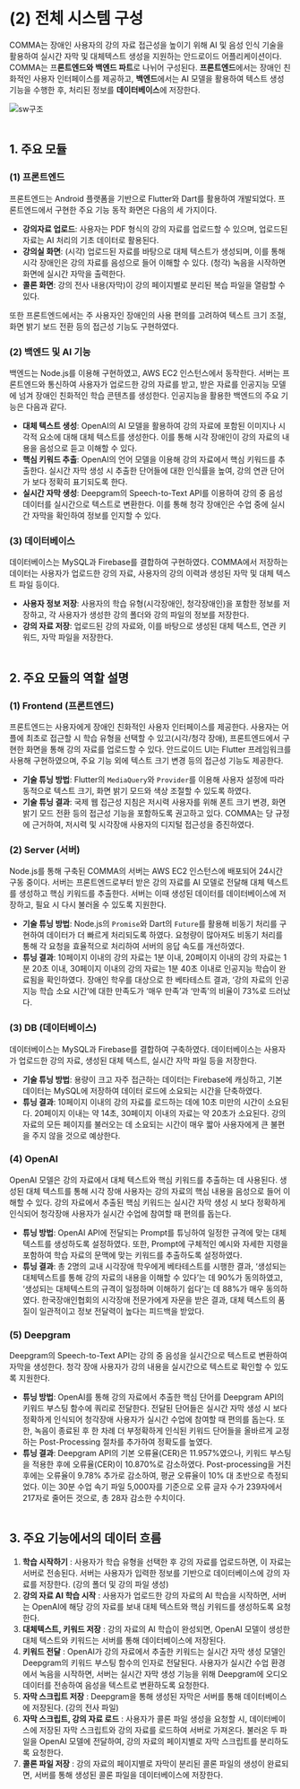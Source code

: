 # (2) 전체 시스템 구성

COMMA는 장애인 사용자의 강의 자료 접근성을 높이기 위해 AI 및 음성 인식 기술을 활용하여 실시간 자막 및 대체텍스트 생성을 지원하는 안드로이드 어플리케이션이다. COMMA는 프**론트엔드와 백엔드 파트**로 나뉘어 구성된다. **프론트엔드**에서는 장애인 친화적인 사용자 인터페이스를 제공하고, **백엔드**에서는 AI 모델을 활용하여 텍스트 생성 기능을 수행한 후, 처리된 정보를 **데이터베이스**에 저장한다.

![sw구조](./SW구조.png)
<br><br>

## 1. 주요 모듈
### (1) 프론트엔드

프론트엔드는 Android 플랫폼을 기반으로 Flutter와 Dart를 활용하여 개발되었다. 프론트엔드에서 구현한 주요 기능 동작 화면은 다음의 세 가지이다.

- **강의자료 업로드**: 사용자는 PDF 형식의 강의 자료를 업로드할 수 있으며, 업로드된 자료는 AI 처리의 기초 데이터로 활용된다.
- **강의실 화면**: (시각) 업로드된 자료를 바탕으로 대체 텍스트가 생성되며, 이를 통해 시각 장애인은 강의 자료를 음성으로 들어 이해할 수 있다. (청각) 녹음을 시작하면 화면에 실시간 자막을 출력한다.
- **콜론 화면**: 강의 전사 내용(자막)이 강의 페이지별로 분리된 복습 파일을 열람할 수 있다.

또한 프론트엔드에서는 주 사용자인 장애인의 사용 편의를 고려하여 텍스트 크기 조절, 화면 밝기 보드 전환 등의 접근성 기능도 구현하였다. 

### (2) 백엔드 및 AI 기능

백엔드는 Node.js를 이용해 구현하였고, AWS EC2 인스턴스에서 동작한다. 서버는 프론트엔드와 통신하여 사용자가 업로드한 강의 자료를 받고, 받은 자료를 인공지능 모델에 넘겨 장애인 친화적인 학습 콘텐츠를 생성한다. 인공지능을 활용한 백엔드의 주요 기능은 다음과 같다.

- **대체 텍스트 생성**: OpenAI의 AI 모델을 활용하여 강의 자료에 포함된 이미지나 시각적 요소에 대해 대체 텍스트를 생성한다. 이를 통해 시각 장애인이 강의 자료의 내용을 음성으로 듣고 이해할 수  있다.
- **핵심 키워드 추출**: OpenAI의 언어 모델을 이용해 강의 자료에서 핵심 키워드를 추출한다. 실시간 자막 생성 시 추출한 단어들에 대한 인식률을 높여, 강의 연관 단어가 보다 정확히 표기되도록 한다.
- **실시간 자막 생성**: Deepgram의 Speech-to-Text API를 이용하여 강의 중 음성 데이터를 실시간으로 텍스트로 변환한다. 이를 통해 청각 장애인은 수업 중에 실시간 자막을 확인하여 정보를 인지할 수 있다.

### (3) 데이터베이스

데이터베이스는 MySQL과 Firebase를 결합하여 구현하였다. COMMA에서 저장하는 데이터는 사용자가 업로드한 강의 자료, 사용자의 강의 이력과 생성된 자막 및 대체 텍스트 파일 등이다.

- **사용자 정보 저장**: 사용자의 학습 유형(시각장애인, 청각장애인)을 포함한 정보를 저장하고, 각 사용자가 생성한 강의 폴더와 강의 파일의 정보를 저장한다.
- **강의 자료 저장**: 업로드된 강의 자료와, 이를 바탕으로 생성된 대체 텍스트, 연관 키워드,  자막 파일을 저장한다.
<br><br>

## 2. 주요 모듈의 역할 설명
 
### (1) **Frontend (프론트엔드)**
        
프론트엔드는 사용자에게 장애인 친화적인 사용자 인터페이스를 제공한다. 사용자는 어플에 최초로 접근할 시 학습 유형을 선택할 수 있고(시각/청각 장애), 프론트엔드에서 구현한 화면을 통해 강의 자료를 업로드할 수 있다. 안드로이드 UI는 Flutter 프레임워크를 사용해 구현하였으며, 주요 기능 외에 텍스트 크기 변경 등의 접근성 기능도 제공한다.
- **기술 튜닝 방법**: Flutter의 `MediaQuery`와 `Provider`를 이용해 사용자 설정에 따라 동적으로 텍스트 크기, 화면 밝기 모드와 색상 조절할 수 있도록 하였다.
- **기술 튜닝 결과**: 국제 웹 접근성 지침은 저시력 사용자를 위해 폰트 크기 변경, 화면 밝기 모드 전환 등의 접근성 기능을 포함하도록 권고하고 있다. COMMA는 당 규정에 근거하여, 저시력 및 시각장애 사용자의 디지털 접근성을 증진하였다.
        
### (2) **Server (서버)**
Node.js를 통해 구축된 COMMA의 서버는 AWS EC2 인스턴스에 배포되어 24시간 구동 중이다. 서버는 프론트엔드로부터 받은 강의 자료를 AI 모델로 전달해 대체 텍스트를 생성하고 핵심 키워드를 추출한다. 서버는 이때 생성된 데이터를 데이터베이스에 저장하고, 필요 시 다시 불러올 수 있도록 지원한다.
- **기술 튜닝 방법**: Node.js의 `Promise`와 Dart의 `Future`를 활용해 비동기 처리를 구현하여 데이터가 더 빠르게 처리되도록 하였다. 요청량이 많아져도 비동기 처리를 통해 각 요청을 효율적으로 처리하여 서버의 응답 속도를 개선하였다.
- **튜닝 결과**: 10페이지 이내의 강의 자료는 1분 이내, 20페이지 이내의 강의 자료는 1분 20초 이내, 30페이지 이내의 강의 자료는 1분 40초 이내로 인공지능 학습이 완료됨을 확인하였다. 장애인 학우를 대상으로 한 베타테스트 결과, ‘강의 자료의 인공지능 학습 소요 시간’에 대한 만족도가 ‘매우 만족’과 ‘만족’의 비율이 73%로 드러났다.
        
### (3) **DB (데이터베이스)**
        
데이터베이스는  MySQL과 Firebase를 결합하여 구축하였다. 데이터베이스는 사용자가 업로드한 강의 자료, 생성된 대체 텍스트, 실시간 자막 파일 등을 저장한다.
        
- **기술 튜닝 방법**: 용량이 크고 자주 접근하는 데이터는 Firebase에 캐싱하고, 기본 데이터는 MySQL에 저장하여 데이터 로드에 소요되는 시간을 단축하였다.
- **튜닝 결과**: 10페이지 이내의 강의 자료를 로드하는 데에 10초 미만의 시간이 소요된다. 20페이지 이내는 약 14초, 30페이지 이내의 자료는 약 20초가 소요된다. 강의 자료의 모든 페이지를 불러오는 데 소요되는 시간이 매우 짧아 사용자에게 큰 불편을 주지 않을 것으로 예상한다.
        
### (4) **OpenAI**
        
OpenAI 모델은 강의 자료에서 대체 텍스트와 핵심 키워드를 추출하는 데 사용된다. 생성된 대체 텍스트를 통해 시각 장애 사용자는 강의 자료의 핵심 내용을 음성으로 들어 이해할 수 있다. 강의 자료에서 추출된 핵심 키워드는 실시간 자막 생성 시 보다 정확하게 인식되어 청각장애 사용자가 실시간 수업에 참여할 때 편의를 돕는다. 
        
- **튜닝 방법**: OpenAI API에 전달되는 Prompt를 튜닝하여 일정한 규격에 맞는 대체 텍스트를 생성하도록 설정하였다. 또한, Prompt에 구체적인 예시와 자세한 지령을 포함하여 학습 자료의 문맥에 맞는 키워드를 추출하도록 설정하였다.
- **튜닝 결과**: 총 2명의 교내 시각장애 학우에게 베타테스트를 시행한 결과, ‘생성되는 대체텍스트를 통해 강의 자료의 내용을 이해할 수 있다’는 데 90%가 동의하였고, ‘생성되는 대체텍스트의 규격이 일정하며 이해하기 쉽다’는 데 88%가 매우 동의하였다. 한국장애인협회의 시각장애 전문가에게 자문을 받은 결과, 대체 텍스트의 품질이 일관적이고 정보 전달력이 높다는 피드백을 받았다.
        
### (5) **Deepgram**
        
Deepgram의 Speech-to-Text API는 강의 중 음성을 실시간으로 텍스트로 변환하여 자막을 생성한다. 청각 장애 사용자가 강의 내용을 실시간으로 텍스트로 확인할 수 있도록 지원한다.

- **튜닝 방법**: OpenAI를 통해 강의 자료에서 추출한 핵심 단어를 Deepgram API의 키워드 부스팅 함수에 쿼리로 전달한다. 전달된 단어들은 실시간 자막 생성 시 보다 정확하게 인식되어 청각장애 사용자가 실시간 수업에 참여할 때 편의를 돕는다. 또한, 녹음이 종료된 후 한 차례 더 부정확하게 인식된 키워드 단어들을 올바르게 교정하는 Post-Processing 절차를 추가하여 정확도를 높였다.
- **튜닝 결과**: Deepgram API의 기본 오류율(CER)은 11.957%였으나, 키워드 부스팅을 적용한 후에 오류율(CER)이 10.870%로 감소하였다. Post-processing을 거친 후에는 오류율이 9.78% 추가로 감소하여, 평균 오류율이 10% 대 초반으로 측정되었다. 이는 30분 수업 속기 파일 5,000자를 기준으로 오류 글자 수가 239자에서 217자로 줄어든 것으로, 총 28자 감소한 수치이다.
<br><br>
     
    
## 3. **주요 기능에서의 데이터 흐름**
1. **학습 시작하기** : 사용자가 학습 유형을 선택한 후 강의 자료를 업로드하면, 이 자료는 서버로 전송된다. 서버는 사용자가 입력한 정보를 기반으로 데이터베이스에 강의 자료를 저장한다. (강의 폴더 및 강의 파일 생성)
2. **강의 자료 AI 학습 시작** : 사용자가 업로드한 강의 자료의 AI 학습을 시작하면, 서버는 OpenAI에 해당 강의 자료를 보내 대체 텍스트와 핵심 키워드를 생성하도록 요청한다.
3. **대체텍스트, 키워드 저장** : 강의 자료의 AI 학습이 완성되면, OpenAI 모델이 생성한 대체 텍스트와 키워드는 서버를 통해 데이터베이스에 저장된다.
4. **키워드 전달** : OpenAI가 강의 자료에서 추출한 키워드는 실시간 자막 생성 모델인 Deepgram의 키워드 부스팅 함수의 인자로 전달된다. 사용자가 실시간 수업 환경에서 녹음을 시작하면, 서버는 실시간 자막 생성 기능을 위해 Deepgram에 오디오 데이터를 전송하여 음성을 텍스트로 변환하도록 요청한다.
5. **자막 스크립트 저장** : Deepgram을 통해 생성된 자막은 서버를 통해 데이터베이스에 저장된다. (강의 전사 파일)
6. **자막 스크립트, 강의 자료 로드** : 사용자가 콜론 파일 생성을 요청할 시, 데이터베이스에 저장된 자막 스크립트와 강의 자료를 로드하여 서버로 가져온다. 불러온 두 파일을 OpenAI 모델에 전달하여, 강의 자료의 페이지별로 자막 스크립트를 분리하도록 요청한다.
7. **콜론 파일 저장** : 강의 자료의 페이지별로 자막이 분리된 콜론 파일의 생성이 완료되면, 서버를 통해 생성된 콜론 파일을 데이터베이스에 저장한다.

